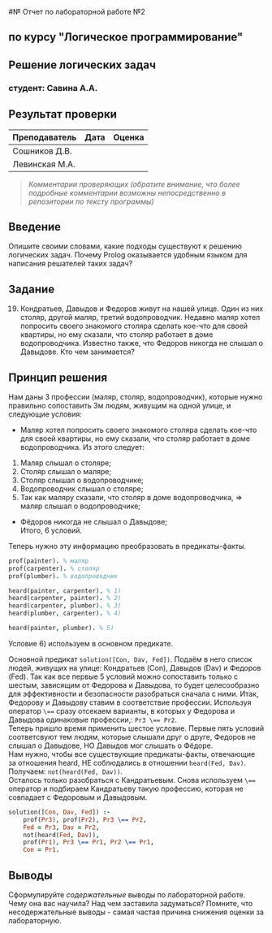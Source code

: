 #№ Отчет по лабораторной работе №2
## по курсу "Логическое программирование"

## Решение логических задач

### студент: Савина А.А.

## Результат проверки

| Преподаватель     | Дата         |  Оценка       |
|-------------------|--------------|---------------|
| Сошников Д.В. |              |               |
| Левинская М.А.|              |               |

> *Комментарии проверяющих (обратите внимание, что более подробные комментарии возможны непосредственно в репозитории по тексту программы)*


## Введение

Опишите своими словами, какие подходы существуют к решению логических задач. Почему Prolog оказывается удобным языком для написания решателей таких задач?

## Задание
19. Кондратьев, Давыдов и Федоров живут на нашей улице. Один из них столяр, другой  маляр, третий  водопроводчик. Недавно маляр хотел попросить своего знакомого столяра сделать кое-что для своей квартиры, но ему сказали, что столяр работает в доме водопроводчика. Известно также, что Федоров никогда не слышал о Давыдове. Кто чем занимается? 
## Принцип решения

Нам даны 3 профессии (маляр, столяр, водопроводчик), которые нужно правильно сопоставить 3м людям, живущим на одной улице, и следующие условия:
* Маляр хотел попросить своего знакомого столяра сделать кое-что для своей квартиры, но ему сказали, что столяр работает в доме водопроводчика. Из этого следует:  
1) Маляр слышал о столяре;  
2) Столяр слышал о маляре; 
3) Столяр слышал о водопроводчике;  
4) Водопроводчик слышал о столяре;  
5) Так как маляру сказали, что столяр в доме водопроводчика, => маляр слышал о водопроводчике;  
* Фёдоров никогда не слышал о Давыдове;  
Итого, 6 условий.  

Теперь нужно эту информацию преобразовать в предикаты-факты. 
```prolog
prof(painter). % маляр
prof(carpenter). % столяр
prof(plumber). % водопроводчик

heard(painter, carpenter). % 1)
heard(carpenter, painter). % 2)
heard(carpenter, plumber). % 3)
heard(plumber, carpenter). % 4)

heard(painter, plumber). % 5)
```
Условие 6) используем в основном предикате.


Основной предикат `solution([Con, Dav, Fed])`. Подаём в него список людей, живущих на улице: Кондратьев (Con), Давыдов (Dav) и Федоров (Fed).
Так как все первые 5 условий можно сопоставить только с шестым, зависящим от Федорова и Давыдова, то будет целесообразно для эффективности и безопасности разобраться сначала с ними.
Итак, Федорову и Давыдову ставим в соответствие профессии. Используя оператор `\==` сразу отсекаем варианты, в которых у Федорова и Давыдова одинаковые профессии,: `Pr3 \== Pr2`.  
Теперь пришло время применить шестое условие. Первые пять условий соответсвуют тем людям, которые слышали друг о друге, Федоров не слышал о Давыдове, НО Давыдов мог слышать о Фёдоре.  
Нам нужно, чтобы все существующие предикаты-факты, отвечающие за отношения heard, НЕ соблюдались в отношении `heard(Fed, Dav)`. Получаем: `not(heard(Fed, Dav))`.  
Осталось только разобраться с Кандратьевым. Снова используем `\==` оператор и подбираем Кандратьеву такую профессию, которая не совпадает с Федоровым и Давыдовым.

```prolog
solution([Con, Dav, Fed]) :-
	prof(Pr3), prof(Pr2), Pr3 \== Pr2,
	Fed = Pr3, Dav = Pr2,
	not(heard(Fed, Dav)),
	prof(Pr1), Pr3 \== Pr1, Pr2 \== Pr1, 
	Con = Pr1.
```

## Выводы

Сформулируйте *содержательные* выводы по лабораторной работе. Чему она вас научила? Над чем заставила задуматься? Помните, что несодержательные выводы -
самая частая причина снижения оценки за лабораторную.




